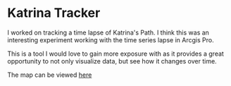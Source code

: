 # Katrina Tracker

I worked on tracking a time lapse of Katrina's Path. I think this was an interesting experiment working with the time series lapse in Arcgis Pro. 

This is a tool I would love to gain more exposure with as it provides a great opportunity to not only visualize data, but see how it changes over time.

The map can be viewed [here](https://www.arcgis.com/home/webmap/viewer.html?webmap=8ea59c2038d54ce9aa559bce773cc667)
